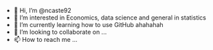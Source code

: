 - 👋 Hi, I’m @ncaste92
- 👀 I’m interested in Economics, data science and general in statistics
- 🌱 I’m currently learning how to use GitHub ahahahah
- 💞️ I’m looking to collaborate on ...
- 📫 How to reach me ...

<!---
ncaste92/ncaste92 is a ✨ special ✨ repository because its `README.md` (this file) appears on your GitHub profile.
You can click the Preview link to take a look at your changes.
--->
